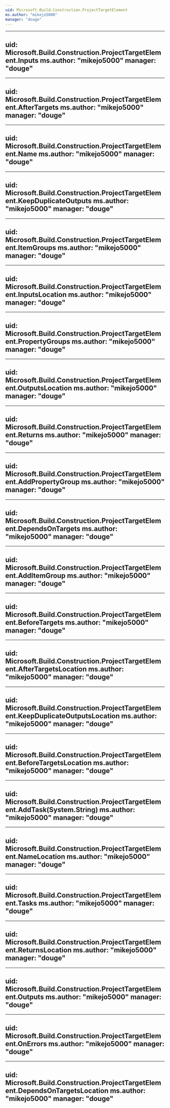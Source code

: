 ```yaml
---
uid: Microsoft.Build.Construction.ProjectTargetElement
ms.author: "mikejo5000"
manager: "douge"
---
```


---
uid: Microsoft.Build.Construction.ProjectTargetElement.Inputs
ms.author: "mikejo5000"
manager: "douge"
---

---
uid: Microsoft.Build.Construction.ProjectTargetElement.AfterTargets
ms.author: "mikejo5000"
manager: "douge"
---

---
uid: Microsoft.Build.Construction.ProjectTargetElement.Name
ms.author: "mikejo5000"
manager: "douge"
---

---
uid: Microsoft.Build.Construction.ProjectTargetElement.KeepDuplicateOutputs
ms.author: "mikejo5000"
manager: "douge"
---

---
uid: Microsoft.Build.Construction.ProjectTargetElement.ItemGroups
ms.author: "mikejo5000"
manager: "douge"
---

---
uid: Microsoft.Build.Construction.ProjectTargetElement.InputsLocation
ms.author: "mikejo5000"
manager: "douge"
---

---
uid: Microsoft.Build.Construction.ProjectTargetElement.PropertyGroups
ms.author: "mikejo5000"
manager: "douge"
---

---
uid: Microsoft.Build.Construction.ProjectTargetElement.OutputsLocation
ms.author: "mikejo5000"
manager: "douge"
---

---
uid: Microsoft.Build.Construction.ProjectTargetElement.Returns
ms.author: "mikejo5000"
manager: "douge"
---

---
uid: Microsoft.Build.Construction.ProjectTargetElement.AddPropertyGroup
ms.author: "mikejo5000"
manager: "douge"
---

---
uid: Microsoft.Build.Construction.ProjectTargetElement.DependsOnTargets
ms.author: "mikejo5000"
manager: "douge"
---

---
uid: Microsoft.Build.Construction.ProjectTargetElement.AddItemGroup
ms.author: "mikejo5000"
manager: "douge"
---

---
uid: Microsoft.Build.Construction.ProjectTargetElement.BeforeTargets
ms.author: "mikejo5000"
manager: "douge"
---

---
uid: Microsoft.Build.Construction.ProjectTargetElement.AfterTargetsLocation
ms.author: "mikejo5000"
manager: "douge"
---

---
uid: Microsoft.Build.Construction.ProjectTargetElement.KeepDuplicateOutputsLocation
ms.author: "mikejo5000"
manager: "douge"
---

---
uid: Microsoft.Build.Construction.ProjectTargetElement.BeforeTargetsLocation
ms.author: "mikejo5000"
manager: "douge"
---

---
uid: Microsoft.Build.Construction.ProjectTargetElement.AddTask(System.String)
ms.author: "mikejo5000"
manager: "douge"
---

---
uid: Microsoft.Build.Construction.ProjectTargetElement.NameLocation
ms.author: "mikejo5000"
manager: "douge"
---

---
uid: Microsoft.Build.Construction.ProjectTargetElement.Tasks
ms.author: "mikejo5000"
manager: "douge"
---

---
uid: Microsoft.Build.Construction.ProjectTargetElement.ReturnsLocation
ms.author: "mikejo5000"
manager: "douge"
---

---
uid: Microsoft.Build.Construction.ProjectTargetElement.Outputs
ms.author: "mikejo5000"
manager: "douge"
---

---
uid: Microsoft.Build.Construction.ProjectTargetElement.OnErrors
ms.author: "mikejo5000"
manager: "douge"
---

---
uid: Microsoft.Build.Construction.ProjectTargetElement.DependsOnTargetsLocation
ms.author: "mikejo5000"
manager: "douge"
---
